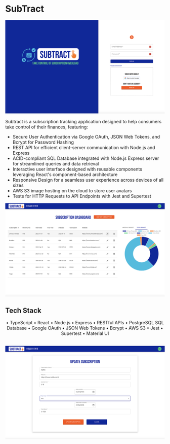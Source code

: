 # SubTract

![Login Page](https://github.com/StephCummins/SubTract/blob/main/public/assets/SubTract_ReadMe_1.png?raw=true)

Subtract is a subscription tracking application designed to help consumers take control of their finances, featuring:

- Secure User Authentication via Google OAuth, JSON Web Tokens, and Bcrypt for Password Hashing
- REST API for efficient client-server communication with Node.js and Express
- ACID-compliant SQL Database integrated with Node.js Express server for streamlined queries and data retrieval
- Interactive user interface designed with reusable components leveraging React's component-based architecture
- Responsive Design for a seamless user experience across devices of all sizes
- AWS S3 image hosting on the cloud to store user avatars
- Tests for HTTP Requests to API Endpoints with Jest and Supertest

![Dashboard](https://github.com/StephCummins/SubTract/blob/main/public/assets/SubTract_ReadMe_3.png?raw=true)

## Tech Stack

<div align="center">
• TypeScript
• React
• Node.js
• Express
• RESTful APIs
• PostgreSQL SQL Database
• Google OAuth
• JSON Web Tokens
• Bcrypt
• AWS S3
• Jest
• Supertest
• Material UI
</div>
<br>

![Update Subscription Page](https://github.com/StephCummins/SubTract/blob/main/public/assets/SubTract_ReadMe_6.png?raw=true)
